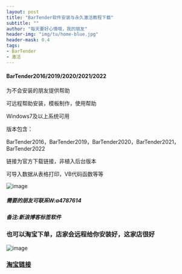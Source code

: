 ```yaml
---
layout: post
title: "BarTender软件安装与永久激活教程下载"
subtitle: ""
author: "每天要好心情哦，我的朋友"
header-img: "img/tu/home-blue.jpg"
header-mask: 0.4
tags:
- BarTender
- 激活
---
```

#### BarTender2016/2019/2020/2021/2022

为不会安装的朋友提供帮助

可远程帮助安装，模板制作，使用帮助

Windows7及以上系统可用

版本包含：

BarTender2016，BarTender2019，BarTender2020，BarTender2021，BarTender2022

链接为官方下载链接，非植入后台版本

可导入数据从表格打印，VB代码函数等等

![image](https://jasuimg.2091k.cn/2091k/image/main/001/20250603090430_o3ncjcm76s.png)


##### 需要的朋友可联系W:a4787614

##### 备注:新浪博客标签软件




### 也可以淘宝下单，店家会远程给你安装好，这家店很好

![image](https://jasuimg.2091k.cn/2091k/image/main/001/20250603090453_75bdeqhrww.png)

### [淘宝链接](https://item.taobao.com/item.htm?id=925262426839)